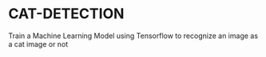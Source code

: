 # CAT-DETECTION
Train a Machine Learning Model using Tensorflow to recognize an image as a cat image or not
